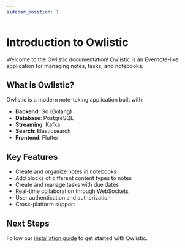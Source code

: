 ```yaml
---
sidebar_position: 1
---
```


# Introduction to Owlistic

Welcome to the Owlistic documentation! Owlistic is an Evernote-like application for managing notes, tasks, and notebooks.

## What is Owlistic?

Owlistic is a modern note-taking application built with:

- **Backend**: Go (Golang)
- **Database**: PostgreSQL
- **Streaming**: Kafka
- **Search**: Elasticsearch
- **Frontend**: Flutter

## Key Features

- Create and organize notes in notebooks
- Add blocks of different content types to notes
- Create and manage tasks with due dates
- Real-time collaboration through WebSockets
- User authentication and authorization
- Cross-platform support

## Next Steps

Follow our [installation guide](./installation.md) to get started with Owlistic.
